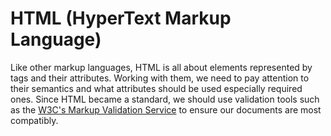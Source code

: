 # HTML (HyperText Markup Language)
Like other markup languages, HTML is all about elements represented by tags and their attributes. Working with them, we
need to pay attention to their semantics and what attributes should be used especially required ones. Since HTML became
a standard, we should use validation tools such as the [W3C's Markup Validation Service](https://validator.w3.org/) to ensure our documents are most compatibly. 
